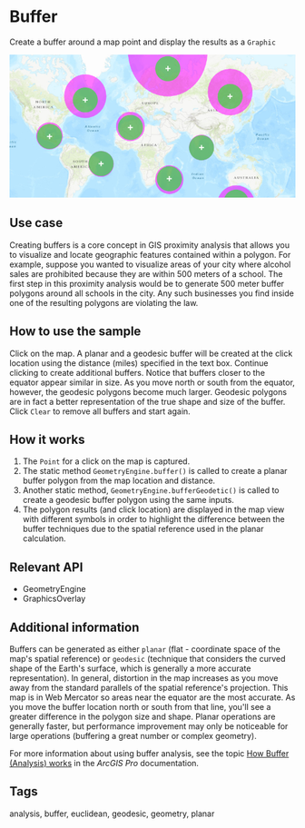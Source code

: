 # Buffer

Create a buffer around a map point and display the results as a `Graphic`

![Image of Buffer](Buffer.png)

## Use case

Creating buffers is a core concept in GIS proximity analysis that allows you to visualize and locate geographic features contained within a polygon. For example, suppose you wanted to visualize areas of your city where alcohol sales are prohibited because they are within 500 meters of a school. The first step in this proximity analysis would be to generate 500 meter buffer polygons around all schools in the city. Any such businesses you find inside one of the resulting polygons are violating the law.

## How to use the sample

Click on the map. A planar and a geodesic buffer will be created at the click location using the distance (miles) specified in the text box. Continue clicking to create additional buffers. Notice that buffers closer to the equator appear similar in size. As you move north or south from the equator, however, the geodesic polygons become much larger. Geodesic polygons are in fact a better representation of the true shape and size of the buffer. Click `Clear` to remove all buffers and start again.

## How it works

1. The `Point` for a click on the map is captured.
2. The static method `GeometryEngine.buffer()` is called to create a planar buffer polygon from the map location and distance.
3. Another static method, `GeometryEngine.bufferGeodetic()` is called to create a geodesic buffer polygon using the same inputs.
4. The polygon results (and click location) are displayed in the map view with different symbols in order to highlight the difference between the buffer techniques due to the spatial reference used in the planar calculation.

## Relevant API

* GeometryEngine
* GraphicsOverlay

## Additional information

Buffers can be generated as either `planar` (flat - coordinate space of the map's spatial reference) or `geodesic` (technique that considers the curved shape of the Earth's surface, which is generally a more accurate representation). In general, distortion in the map increases as you move away from the standard parallels of the spatial reference's projection. This map is in Web Mercator so areas near the equator are the most accurate. As you move the buffer location north or south from that line, you'll see a greater difference in the polygon size and shape. Planar operations are generally faster, but performance improvement may only be noticeable for large operations (buffering a great number or complex geometry).

For more information about using buffer analysis, see the topic [How Buffer (Analysis) works](https://pro.arcgis.com/en/pro-app/tool-reference/analysis/how-buffer-analysis-works.htm) in the *ArcGIS Pro* documentation.  

## Tags

analysis, buffer, euclidean, geodesic, geometry, planar
